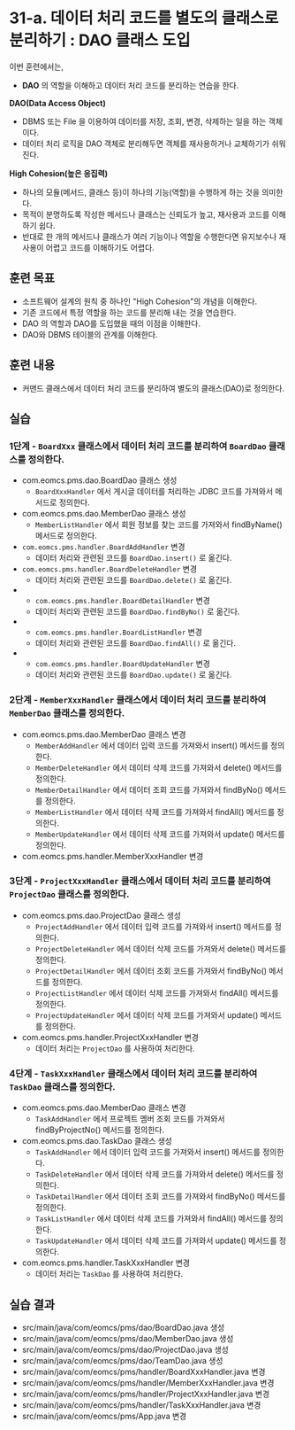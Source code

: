 # 31-a. 데이터 처리 코드를 별도의 클래스로 분리하기 : DAO 클래스 도입

이번 훈련에서는,
- **DAO** 의 역할을 이해하고 데이터 처리 코드를 분리하는 연습을 한다.

**DAO(Data Access Object)**
- DBMS 또는 File 을 이용하여 데이터를 저장, 조회, 변경, 삭제하는 일을 하는 객체이다.
- 데이터 처리 로직을 DAO 객체로 분리해두면 객체를 재사용하거나 교체하기가 쉬워진다.

**High Cohesion(높은 응집력)**
- 하나의 모듈(메서드, 클래스 등)이 하나의 기능(역할)을 수행하게 하는 것을 의미한다.
- 목적이 분명하도록 작성한 메서드나 클래스는 신뢰도가 높고, 재사용과 코드를 이해하기 쉽다.
- 반대로 한 개의 메서드나 클래스가 여러 기능이나 역할을 수행한다면
  유지보수나 재사용이 어렵고 코드를 이해하기도 어렵다.

## 훈련 목표
- 소프트웨어 설계의 원칙 중 하나인 "High Cohesion"의 개념을 이해한다.
- 기존 코드에서 특정 역할을 하는 코드를 분리해 내는 것을 연습한다.
- DAO 의 역할과 DAO를 도입했을 때의 이점을 이해한다.
- DAO와 DBMS 테이블의 관계를 이해한다.

## 훈련 내용
- 커맨드 클래스에서 데이터 처리 코드를 분리하여 별도의 클래스(DAO)로 정의한다.

## 실습

### 1단계 - `BoardXxx` 클래스에서 데이터 처리 코드를 분리하여 `BoardDao` 클래스를 정의한다.

- com.eomcs.pms.dao.BoardDao 클래스 생성
  - `BoardXxxHandler` 에서 게시글 데이터를 처리하는 JDBC 코드를 가져와서 메서드로 정의한다.
- com.eomcs.pms.dao.MemberDao 클래스 생성
  - `MemberListHandler` 에서 회원 정보를 찾는 코드를 가져와서 findByName() 메서드로 정의한다.
- `com.eomcs.pms.handler.BoardAddHandler` 변경
  - 데이터 처리와 관련된 코드를 `BoardDao.insert()` 로 옮긴다.
- `com.eomcs.pms.handler.BoardDeleteHandler` 변경
  - 데이터 처리와 관련된 코드를 `BoardDao.delete()` 로 옮긴다.
- - `com.eomcs.pms.handler.BoardDetailHandler` 변경
  - 데이터 처리와 관련된 코드를 `BoardDao.findByNo()` 로 옮긴다.
- - `com.eomcs.pms.handler.BoardListHandler` 변경
  - 데이터 처리와 관련된 코드를 `BoardDao.findAll()` 로 옮긴다.
- - `com.eomcs.pms.handler.BoardUpdateHandler` 변경
  - 데이터 처리와 관련된 코드를 `BoardDao.update()` 로 옮긴다.

### 2단계 - `MemberXxxHandler` 클래스에서 데이터 처리 코드를 분리하여 `MemberDao` 클래스를 정의한다.
- com.eomcs.pms.dao.MemberDao 클래스 변경
  - `MemberAddHandler` 에서 데이터 입력 코드를 가져와서 insert() 메서드를 정의한다.
  - `MemberDeleteHandler` 에서 데이터 삭제 코드를 가져와서 delete() 메서드를 정의한다.
  - `MemberDetailHandler` 에서 데이터 조회 코드를 가져와서 findByNo() 메서드를 정의한다.
  - `MemberListHandler` 에서 데이터 삭제 코드를 가져와서 findAll() 메서드를 정의한다.
  - `MemberUpdateHandler` 에서 데이터 삭제 코드를 가져와서 update() 메서드를 정의한다.
- com.eomcs.pms.handler.MemberXxxHandler 변경

### 3단계 - `ProjectXxxHandler` 클래스에서 데이터 처리 코드를 분리하여 `ProjectDao` 클래스를 정의한다.
- com.eomcs.pms.dao.ProjectDao 클래스 생성
  - `ProjectAddHandler` 에서 데이터 입력 코드를 가져와서 insert() 메서드를 정의한다.
  - `ProjectDeleteHandler` 에서 데이터 삭제 코드를 가져와서 delete() 메서드를 정의한다.
  - `ProjectDetailHandler` 에서 데이터 조회 코드를 가져와서 findByNo() 메서드를 정의한다.
  - `ProjectListHandler` 에서 데이터 삭제 코드를 가져와서 findAll() 메서드를 정의한다.
  - `ProjectUpdateHandler` 에서 데이터 삭제 코드를 가져와서 update() 메서드를 정의한다.
- com.eomcs.pms.handler.ProjectXxxHandler 변경
  - 데이터 처리는 `ProjectDao` 를 사용하여 처리한다.

### 4단계 - `TaskXxxHandler` 클래스에서 데이터 처리 코드를 분리하여 `TaskDao` 클래스를 정의한다.
- com.eomcs.pms.dao.MemberDao 클래스 변경
  - `TaskAddHandler` 에서 프로젝트 멤버 조회 코드를 가져와서 findByProjectNo() 메서드를 정의한다.
- com.eomcs.pms.dao.TaskDao 클래스 생성
  - `TaskAddHandler` 에서 데이터 입력 코드를 가져와서 insert() 메서드를 정의한다.
  - `TaskDeleteHandler` 에서 데이터 삭제 코드를 가져와서 delete() 메서드를 정의한다.
  - `TaskDetailHandler` 에서 데이터 조회 코드를 가져와서 findByNo() 메서드를 정의한다.
  - `TaskListHandler` 에서 데이터 삭제 코드를 가져와서 findAll() 메서드를 정의한다.
  - `TaskUpdateHandler` 에서 데이터 삭제 코드를 가져와서 update() 메서드를 정의한다.
- com.eomcs.pms.handler.TaskXxxHandler 변경
  - 데이터 처리는 `TaskDao` 를 사용하여 처리한다.

## 실습 결과
- src/main/java/com/eomcs/pms/dao/BoardDao.java 생성
- src/main/java/com/eomcs/pms/dao/MemberDao.java 생성
- src/main/java/com/eomcs/pms/dao/ProjectDao.java 생성
- src/main/java/com/eomcs/pms/dao/TeamDao.java 생성
- src/main/java/com/eomcs/pms/handler/BoardXxxHandler.java 변경
- src/main/java/com/eomcs/pms/handler/MemberXxxHandler.java 변경
- src/main/java/com/eomcs/pms/handler/ProjectXxxHandler.java 변경
- src/main/java/com/eomcs/pms/handler/TaskXxxHandler.java 변경
- src/main/java/com/eomcs/pms/App.java 변경
